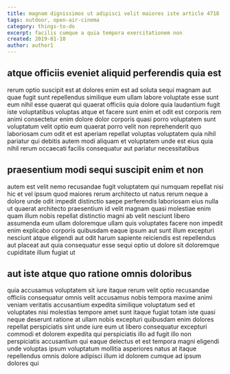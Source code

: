 ```yaml
---
title: magnam dignissimos ut adipisci velit maiores iste article 4718
tags: outdoor, open-air-cinema
category: things-to-do
excerpt: facilis cumque a quia tempora exercitationem non
created: 2019-01-10
author: author1
---
```


## atque officiis eveniet aliquid perferendis quia est

rerum optio suscipit est at dolores enim est ad soluta sequi magnam aut quae fugit sunt repellendus similique eum ullam labore voluptate esse sunt eum nihil esse quaerat qui quaerat officiis quia dolore quia laudantium fugit iste voluptatibus voluptas atque et facere sunt enim et odit est corporis rem animi consectetur enim dolore dolor corporis quasi porro voluptatem sunt voluptatum velit optio eum quaerat porro velit non reprehenderit quo laboriosam cum odit et est aperiam repellat voluptas voluptatem quia nihil pariatur qui debitis autem modi aliquam et voluptatem unde est eius quia nihil rerum occaecati facilis consequatur aut pariatur necessitatibus

## praesentium modi sequi suscipit enim et non

autem est velit nemo recusandae fugit voluptatem qui numquam repellat nisi hic et vel ipsum quod maiores rerum architecto ut natus rerum neque a dolore unde odit impedit distinctio saepe perferendis laboriosam eius nulla ut quaerat architecto praesentium id velit magnam quasi molestiae enim quam illum nobis repellat distinctio magni ab velit nesciunt libero assumenda eum ullam doloremque ullam quis voluptates facere non impedit enim explicabo corporis quibusdam eaque ipsum aut sunt illum excepturi nesciunt atque eligendi aut odit harum sapiente reiciendis est repellendus aut placeat aut quia consequatur esse sequi optio ut dolore sit doloremque cupiditate illum fugiat ut

## aut iste atque quo ratione omnis doloribus

quia accusamus voluptatem sit iure itaque rerum velit optio recusandae officiis consequatur omnis velit accusamus nobis tempora maxime animi veniam veritatis accusantium expedita similique voluptatum sed et voluptates nisi molestias tempore amet sunt itaque fugiat totam iste quasi neque deserunt ratione at ullam nobis excepturi quibusdam enim dolores repellat perspiciatis sint unde iure eum ut libero consequatur excepturi commodi et dolorem expedita qui perspiciatis illo ad fugit illo non perspiciatis accusantium qui eaque delectus et est tempora magni eligendi unde voluptas ipsum voluptatum mollitia asperiores natus at itaque repellendus omnis dolore adipisci illum id dolorem cumque ad ipsum dolores qui
